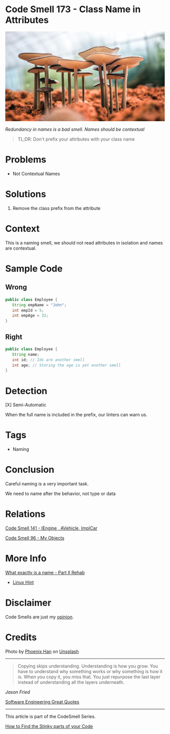 # Code Smell 173 - Class Name in Attributes
            
![Code Smell 173 - Class Name in Attributes](Code%20Smell%20173%20-%20Class%20Name%20in%20Attributes.jpg)

*Redundancy in names is a bad smell. Names should be contextual*

> TL;DR: Don't prefix your attributes with your class name

# Problems

- Not Contextual Names

# Solutions

1. Remove the class prefix from the attribute

# Context

This is a naming smell, we should not read attributes in isolation and names are contextual.

# Sample Code

## Wrong

[Gist Url]: # (https://gist.github.com/mcsee/a826cc57021603442286f8c40d6981a2)
```java
public class Employee {
   String empName = "John";
   int empId = 5;
   int empAge = 32;
}
```

## Right

[Gist Url]: # (https://gist.github.com/mcsee/60f3381be1d06def7f68419ec2776b3a)
```java
public class Employee {
   String name;
   int id; // Ids are another smell
   int age; // Storing the age is yet another smell
}
```

# Detection

[X] Semi-Automatic 

When the full name is included in the prefix, our linters can warn us.

# Tags

- Naming

# Conclusion

Careful naming is a very important task.

We need to name after the behavior, not type or data

# Relations

[Code Smell 141 - IEngine , AVehicle, ImplCar](https://github.com/mcsee/Software-Design-Articles/tree/main/Articles/Code%20Smells/Code%20Smell%20141%20-%20IEngine%20,%20AVehicle,%20ImplCar/readme.md)

[Code Smell 96 - My Objects](https://github.com/mcsee/Software-Design-Articles/tree/main/Articles/Code%20Smells/Code%20Smell%2096%20-%20My%20Objects/readme.md)

# More Info

[What exactly is a name - Part II Rehab](https://github.com/mcsee/Software-Design-Articles/tree/main/Articles/Theory/What%20exactly%20is%20a%20name%20-%20Part%20II%20Rehab/readme.md)

- [Linux Hint](https://linuxhint.com/java-class-attributes/)

# Disclaimer

Code Smells are just my [opinion](https://github.com/mcsee/Software-Design-Articles/tree/main/Articles/Blogging/I%20Wrote%20More%20than%2090%20Articles%20on%202021%20Here%20is%20What%20I%20Learned/readme.md).

# Credits

Photo by [Phoenix Han](https://unsplash.com/@phienix_han) on [Unsplash](https://unsplash.com/s/photos/mushroom)
  
* * *

> Copying skips understanding. Understanding is how you grow. You have to understand why something works or why something is how it is. When you copy it, you miss that. You just repurpose the last layer instead of understanding all the layers underneath.

_Jason Fried_

[Software Engineering Great Quotes](https://github.com/mcsee/Software-Design-Articles/tree/main/Articles/Quotes/Software%20Engineering%20Great%20Quotes/readme.md)

* * *

This article is part of the CodeSmell Series.

[How to Find the Stinky parts of your Code](https://github.com/mcsee/Software-Design-Articles/tree/main/Articles/Code%20Smells/How%20to%20Find%20the%20Stinky%20parts%20of%20your%20Code/readme.md)